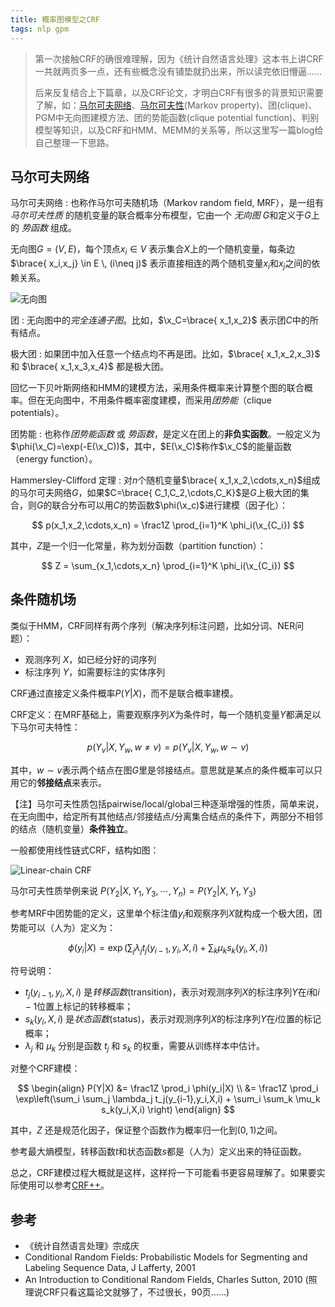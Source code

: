 ```yaml
---
title: 概率图模型之CRF
tags: nlp gpm
---
```


$\newcommand{\x}{\mathbf{x}}$

> 第一次接触CRF的确很难理解，因为《统计自然语言处理》这本书上讲CRF一共就两页多一点，还有些概念没有铺垫就扔出来，所以读完依旧懵逼……
>
> 后来反复结合上下篇章，以及CRF论文，才明白CRF有很多的背景知识需要了解，如：[马尔可夫网络](https://www.wikipedia.com/wiki/Markov_random_field)、[马尔可夫性](https://www.wikipedia.org/wiki/Markov_property)(Markov property)、团(clique)、PGM中无向图建模方法、团的势能函数(clique potential function)、判别模型等知识，以及CRF和HMM、MEMM的关系等，所以这里写一篇blog给自己整理一下思路。

## 马尔可夫网络

马尔可夫网络
: 也称作马尔可夫随机场（Markov random field, MRF），是一组有 *马尔可夫性质* 的随机变量的联合概率分布模型，它由一个 *无向图* $G$和定义于$G$上的 *势函数* 组成。

无向图$G=(V, E)$，每个顶点$x_i\in V$ 表示集合$X$上的一个随机变量，每条边$\brace{ x_i,x_j} \in E \, (i\neq j)$ 表示直接相连的两个随机变量$x_i$和$x_j$之间的依赖关系。

![无向图](http://image.jqian.net/pgm_crf_clique.jpg)

团
: 无向图中的*完全连通子图*。比如，$\x_C=\brace{ x_1,x_2}$ 表示团$C$中的所有结点。

极大团
: 如果团中加入任意一个结点均不再是团。比如，$\brace{ x_1,x_2,x_3}$ 和 $\brace{ x_1,x_3,x_4}$ 都是极大团。

回忆一下贝叶斯网络和HMM的建模方法，采用条件概率来计算整个图的联合概率。但在无向图中，不用条件概率密度建模，而采用*团势能*（clique potentials）。

团势能
: 也称作*团势能函数* 或 *势函数*，是定义在团上的**非负实函数**。一般定义为 $\phi(\x_C)=\exp(-E(\x_C))$，其中，$E(\x_C)$称作$\x_C$的能量函数（energy function）。

Hammersley-Clifford 定理
: 对$n$个随机变量$\brace{ x_1,x_2,\cdots,x_n}$组成的马尔可夫网络$G$，如果$C=\brace{ C_1,C_2,\cdots,C_K}$是$G$上极大团的集合，则$G$的联合分布可以用$C$的势函数$\phi(\x_c)$进行建模（因子化）：

  $$
  p(x_1,x_2,\cdots,x_n) = \frac1Z \prod_{i=1}^K \phi_i(\x_{C_i})
  $$

  其中，$Z$是一个归一化常量，称为划分函数（partition function）：

  $$
  Z = \sum_{x_1,\cdots,x_n} \prod_{i=1}^K \phi_i(\x_{C_i})
  $$

## 条件随机场

类似于HMM，CRF同样有两个序列（解决序列标注问题，比如分词、NER问题）：

- 观测序列 $X$，如已经分好的词序列
- 标注序列 $Y$，如需要标注的实体序列

CRF通过直接定义条件概率$P(Y\vert X)$，而不是联合概率建模。

CRF定义：在MRF基础上，需要观察序列$X$为条件时，每一个随机变量$Y$都满足以下马尔可夫特性：

$$
p(Y_v|X,Y_w, w\neq v) = p(Y_v|X,Y_w,w\sim v)
$$

其中，$w\sim v$表示两个结点在图$G$里是邻接结点。意思就是某点的条件概率可以只用它的**邻接结点**来表示。

【注】马尔可夫性质包括pairwise/local/global三种逐渐增强的性质，简单来说，在无向图中，给定所有其他结点/邻接结点/分离集合结点的条件下，两部分不相邻的结点（随机变量）**条件独立**。

一般都使用线性链式CRF，结构如图：

![Linear-chain CRF](http://image.jqian.net/pgm_crf_chain.jpg)

马尔可夫性质举例来说 $P(Y_2\vert X,Y_1,Y_3,\cdots,Y_n)=P(Y_2\vert X,Y_1,Y_3)$

参考MRF中团势能的定义，这里单个标注值$y_i$和观察序列$X$就构成一个极大团，团势能可以（人为）定义为：

$$
\phi(y_i|X) = \exp\left(\sum_j \lambda_j t_j(y_{i-1},y_i,X,i) +
\sum_k \mu_k s_k(y_i,X,i) \right)
$$

符号说明：

- $t_j(y_{i-1},y_i,X,i)$ 是*转移函数*(transition)，表示对观测序列$X$的标注序列$Y$在$i$和$i-1$位置上标记的转移概率；
- $s_k(y_i,X,i)$ 是*状态函数*(status)，表示对观测序列$X$的标注序列$Y$在$i$位置的标记概率；
- $\lambda_j$ 和 $\mu_k$ 分别是函数 $t_j$ 和 $s_k$ 的权重，需要从训练样本中估计。

对整个CRF建模：

$$
\begin{align}
P(Y|X) &= \frac1Z \prod_i \phi(y_i|X) \\
&= \frac1Z \prod_i \exp\left(\sum_i \sum_j \lambda_j t_j(y_{i-1},y_i,X,i) +
\sum_i \sum_k \mu_k s_k(y_i,X,i) \right)
\end{align}
$$

其中，$Z$ 还是规范化因子，保证整个函数作为概率归一化到$(0,1)$之间。

参考最大熵模型，转移函数$t$和状态函数$s$都是（人为）定义出来的特征函数。

总之，CRF建模过程大概就是这样，这样捋一下可能看书更容易理解了。如果要实际使用可以参考[CRF++](http://crfpp.googlecode.com/svn/trunk/doc/index.html)。


## 参考

- 《统计自然语言处理》宗成庆
- Conditional Random Fields: Probabilistic Models for Segmenting and Labeling Sequence Data, J Lafferty, 2001
- An Introduction to Conditional Random Fields, Charles Sutton, 2010 (照理说CRF只看这篇论文就够了，不过很长，90页……)
